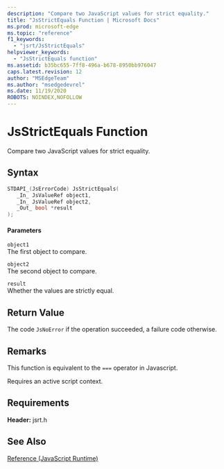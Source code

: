 ```yaml
---
description: "Compare two JavaScript values for strict equality."
title: "JsStrictEquals Function | Microsoft Docs"
ms.prod: microsoft-edge
ms.topic: "reference"
f1_keywords: 
  - "jsrt/JsStrictEquals"
helpviewer_keywords: 
  - "JsStrictEquals function"
ms.assetid: b35bc655-7ff8-496a-b678-8950bb976047
caps.latest.revision: 12
author: "MSEdgeTeam"
ms.author: "msedgedevrel"
ms.date: 11/19/2020
ROBOTS: NOINDEX,NOFOLLOW
---
```

# JsStrictEquals Function

Compare two JavaScript values for strict equality.  
  
## Syntax  
  
```cpp  
STDAPI_(JsErrorCode) JsStrictEquals(  
   _In_ JsValueRef object1,  
   _In_ JsValueRef object2,  
   _Out_ bool *result  
);  
```  
  
#### Parameters  
 `object1`  
 The first object to compare.  
  
 `object2`  
 The second object to compare.  
  
 `result`  
 Whether the values are strictly equal.  
  
## Return Value  
 The code `JsNoError` if the operation succeeded, a failure code otherwise.  
  
## Remarks  
 This function is equivalent to the `===` operator in Javascript.  
  
 Requires an active script context.  
  
## Requirements  
 **Header:** jsrt.h  
  
## See Also  
 [Reference (JavaScript Runtime)](../chakra-hosting/reference-javascript-runtime.md)
